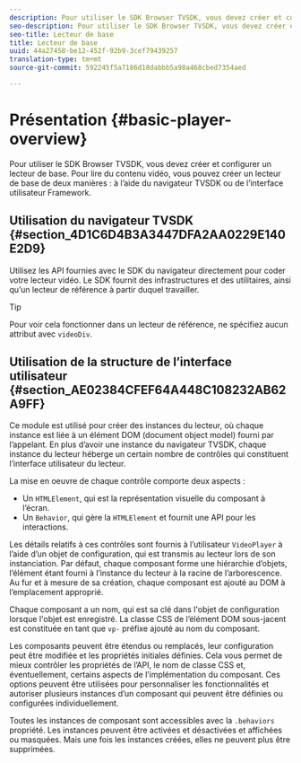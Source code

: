 ```yaml
---
description: Pour utiliser le SDK Browser TVSDK, vous devez créer et configurer un lecteur de base. Pour lire du contenu vidéo, vous pouvez créer un lecteur de base de deux manières à l’aide du SDK du navigateur ou de la structure de l’interface utilisateur.
seo-description: Pour utiliser le SDK Browser TVSDK, vous devez créer et configurer un lecteur de base. Pour lire du contenu vidéo, vous pouvez créer un lecteur de base de deux manières à l’aide du SDK du navigateur ou de la structure de l’interface utilisateur.
seo-title: Lecteur de base
title: Lecteur de base
uuid: 44a27458-be12-452f-92b9-3cef79439257
translation-type: tm+mt
source-git-commit: 592245f5a7186d18dabbb5a98a468cbed7354aed

---
```



# Présentation {#basic-player-overview}

Pour utiliser le SDK Browser TVSDK, vous devez créer et configurer un lecteur de base. Pour lire du contenu vidéo, vous pouvez créer un lecteur de base de deux manières : à l’aide du navigateur TVSDK ou de l’interface utilisateur Framework.

## Utilisation du navigateur TVSDK {#section_4D1C6D4B3A3447DFA2AA0229E140E2D9}

Utilisez les API fournies avec le SDK du navigateur directement pour coder votre lecteur vidéo. Le SDK fournit des infrastructures et des utilitaires, ainsi qu’un lecteur de référence à partir duquel travailler.

>[!TIP]
>
>Pour voir cela fonctionner dans un lecteur de référence, ne spécifiez aucun attribut avec `videoDiv`.

## Utilisation de la structure de l’interface utilisateur {#section_AE02384CFEF64A448C108232AB62A9FF}

Ce module est utilisé pour créer des instances du lecteur, où chaque instance est liée à un élément DOM (document object model) fourni par l’appelant. En plus d’avoir une instance du navigateur TVSDK, chaque instance du lecteur héberge un certain nombre de contrôles qui constituent l’interface utilisateur du lecteur.

La mise en oeuvre de chaque contrôle comporte deux aspects :

* Un `HTMLElement`, qui est la représentation visuelle du composant à l’écran.
* Un `Behavior`, qui gère la `HTMLElement` et fournit une API pour les interactions.

Les détails relatifs à ces contrôles sont fournis à l’utilisateur `VideoPlayer` à l’aide d’un objet de configuration, qui est transmis au lecteur lors de son instanciation. Par défaut, chaque composant forme une hiérarchie d’objets, l’élément étant fourni à l’instance du lecteur à la racine de l’arborescence. Au fur et à mesure de sa création, chaque composant est ajouté au DOM à l’emplacement approprié.

Chaque composant a un nom, qui est sa clé dans l&#39;objet de configuration lorsque l&#39;objet est enregistré. La classe CSS de l’élément DOM sous-jacent est constituée en tant que `vp-` préfixe ajouté au nom du composant.

Les composants peuvent être étendus ou remplacés, leur configuration peut être modifiée et les propriétés initiales définies. Cela vous permet de mieux contrôler les propriétés de l’API, le nom de classe CSS et, éventuellement, certains aspects de l’implémentation du composant. Ces options peuvent être utilisées pour personnaliser les fonctionnalités et autoriser plusieurs instances d’un composant qui peuvent être définies ou configurées individuellement.

Toutes les instances de composant sont accessibles avec la `.behaviors` propriété. Les instances peuvent être activées et désactivées et affichées ou masquées. Mais une fois les instances créées, elles ne peuvent plus être supprimées.
